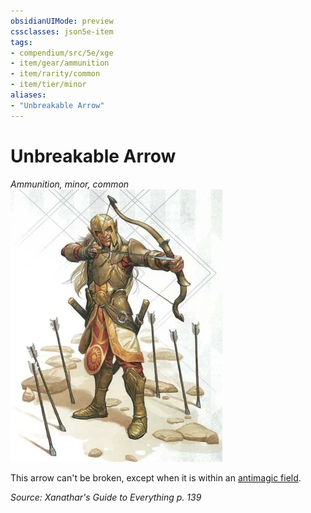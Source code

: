 ```yaml
---
obsidianUIMode: preview
cssclasses: json5e-item
tags:
- compendium/src/5e/xge
- item/gear/ammunition
- item/rarity/common
- item/tier/minor
aliases: 
- "Unbreakable Arrow"
---
```

# Unbreakable Arrow
*Ammunition, minor, common*  
![](/3-Mechanics/CLI/items/img/unbreakable-arrow.webp#right)


This arrow can't be broken, except when it is within an [antimagic field](/3-Mechanics/CLI/spells/antimagic-field-xphb.md).

*Source: Xanathar's Guide to Everything p. 139*